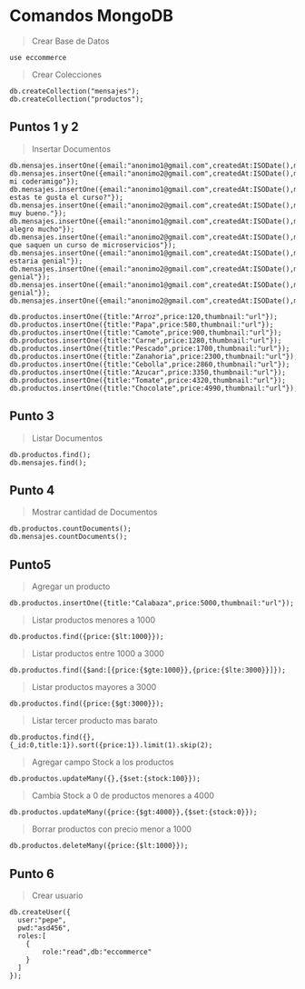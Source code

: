 # Comandos MongoDB

> Crear Base de Datos
```
use eccommerce
```
> Crear Colecciones
```
db.createCollection("mensajes");
db.createCollection("productos");
```

## Puntos 1 y 2

> Insertar Documentos
```
db.mensajes.insertOne({email:"anonimo1@gmail.com",createdAt:ISODate(),message:"Hola"});
db.mensajes.insertOne({email:"anonimo2@gmail.com",createdAt:ISODate(),message:"Hola mi coderamigo"});
db.mensajes.insertOne({email:"anonimo1@gmail.com",createdAt:ISODate(),message:"Como estas te gusta el curso?"});
db.mensajes.insertOne({email:"anonimo2@gmail.com",createdAt:ISODate(),message:"Esta muy bueno."});
db.mensajes.insertOne({email:"anonimo1@gmail.com",createdAt:ISODate(),message:"Me alegro mucho"});
db.mensajes.insertOne({email:"anonimo2@gmail.com",createdAt:ISODate(),message:"Quiero que saquen un curso de microservicios"});
db.mensajes.insertOne({email:"anonimo1@gmail.com",createdAt:ISODate(),message:"Esto estaria genial"});
db.mensajes.insertOne({email:"anonimo2@gmail.com",createdAt:ISODate(),message:"Muy genial"});
db.mensajes.insertOne({email:"anonimo1@gmail.com",createdAt:ISODate(),message:"Super genial"});
db.mensajes.insertOne({email:"anonimo2@gmail.com",createdAt:ISODate(),message:"Adios"});
```
```
db.productos.insertOne({title:"Arroz",price:120,thumbnail:"url"});
db.productos.insertOne({title:"Papa",price:580,thumbnail:"url"});
db.productos.insertOne({title:"Camote",price:900,thumbnail:"url"});
db.productos.insertOne({title:"Carne",price:1280,thumbnail:"url"});
db.productos.insertOne({title:"Pescado",price:1700,thumbnail:"url"});
db.productos.insertOne({title:"Zanahoria",price:2300,thumbnail:"url"});
db.productos.insertOne({title:"Cebolla",price:2860,thumbnail:"url"});
db.productos.insertOne({title:"Azucar",price:3350,thumbnail:"url"});
db.productos.insertOne({title:"Tomate",price:4320,thumbnail:"url"});
db.productos.insertOne({title:"Chocolate",price:4990,thumbnail:"url"});
```

## Punto 3

> Listar Documentos
```
db.productos.find();
db.mensajes.find();
```

## Punto 4

> Mostrar cantidad de Documentos
```
db.productos.countDocuments();
db.mensajes.countDocuments();
```
## Punto5
> Agregar un producto
```
db.productos.insertOne({title:"Calabaza",price:5000,thumbnail:"url"});
```
> Listar productos menores a 1000
```
db.productos.find({price:{$lt:1000}});
```
> Listar productos entre 1000 a 3000
```
db.productos.find({$and:[{price:{$gte:1000}},{price:{$lte:3000}}]});
```
> Listar productos mayores a 3000
```
db.productos.find({price:{$gt:3000}});
```
> Listar tercer producto mas barato
```
db.productos.find({},{_id:0,title:1}).sort({price:1}).limit(1).skip(2);
```
> Agregar campo Stock a los productos
```
db.productos.updateMany({},{$set:{stock:100}});
```
> Cambia Stock a 0 de productos menores a 4000
```
db.productos.updateMany({price:{$gt:4000}},{$set:{stock:0}});
```
> Borrar productos con precio menor a 1000
```
db.productos.deleteMany({price:{$lt:1000}});
```
## Punto 6
> Crear usuario
```
db.createUser({
  user:"pepe",
  pwd:"asd456",
  roles:[
    {
        role:"read",db:"eccommerce"
    }
  ]
});
```
